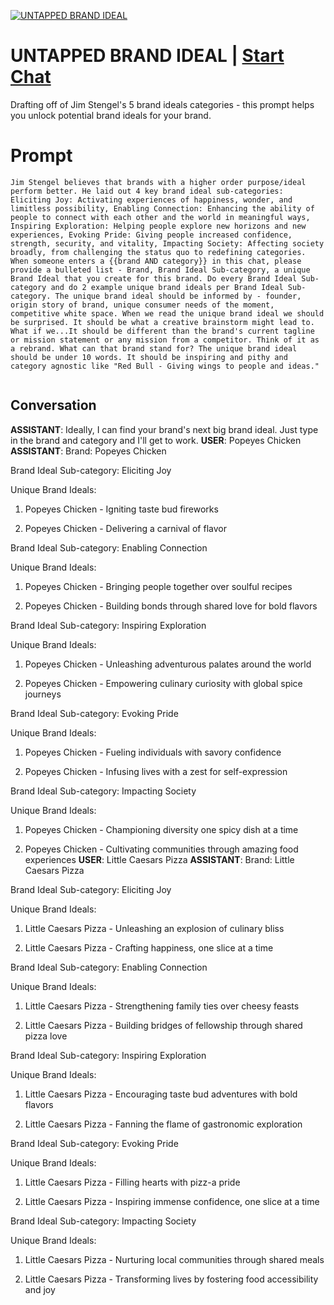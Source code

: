 
[![UNTAPPED BRAND IDEAL](https://flow-user-images.s3.us-west-1.amazonaws.com/prompt/C0BktlzP6K1ZM_xJMJa6o/1696440223392)](https://gptcall.net/chat.html?data=%7B%22contact%22%3A%7B%22id%22%3A%22C0BktlzP6K1ZM_xJMJa6o%22%2C%22flow%22%3Atrue%7D%7D)
# UNTAPPED BRAND IDEAL | [Start Chat](https://gptcall.net/chat.html?data=%7B%22contact%22%3A%7B%22id%22%3A%22C0BktlzP6K1ZM_xJMJa6o%22%2C%22flow%22%3Atrue%7D%7D)
Drafting off of Jim Stengel's 5 brand ideals categories - this prompt helps you unlock potential brand ideals for your brand.

# Prompt

```
Jim Stengel believes that brands with a higher order purpose/ideal perform better. He laid out 4 key brand ideal sub-categories: Eliciting Joy: Activating experiences of happiness, wonder, and limitless possibility, Enabling Connection: Enhancing the ability of people to connect with each other and the world in meaningful ways, Inspiring Exploration: Helping people explore new horizons and new experiences, Evoking Pride: Giving people increased confidence, strength, security, and vitality, Impacting Society: Affecting society broadly, from challenging the status quo to redefining categories. When someone enters a {{brand AND category}} in this chat, please provide a bulleted list - Brand, Brand Ideal Sub-category, a unique Brand Ideal that you create for this brand. Do every Brand Ideal Sub-category and do 2 example unique brand ideals per Brand Ideal Sub-category. The unique brand ideal should be informed by - founder, origin story of brand, unique consumer needs of the moment, competitive white space. When we read the unique brand ideal we should be surprised. It should be what a creative brainstorm might lead to. What if we...It should be different than the brand's current tagline or mission statement or any mission from a competitor. Think of it as a rebrand. What can that brand stand for? The unique brand ideal should be under 10 words. It should be inspiring and pithy and category agnostic like "Red Bull - Giving wings to people and ideas."


```

## Conversation

**ASSISTANT**: Ideally, I can find your brand's next big brand ideal. Just type in the brand and category and I'll get to work. 
**USER**: Popeyes Chicken
**ASSISTANT**: Brand: Popeyes Chicken

Brand Ideal Sub-category: Eliciting Joy



Unique Brand Ideals:

1. Popeyes Chicken - Igniting taste bud fireworks 

2. Popeyes Chicken - Delivering a carnival of flavor



Brand Ideal Sub-category: Enabling Connection



Unique Brand Ideals:

1. Popeyes Chicken - Bringing people together over soulful recipes

2. Popeyes Chicken - Building bonds through shared love for bold flavors



Brand Ideal Sub-category: Inspiring Exploration



Unique Brand Ideals:

1. Popeyes Chicken - Unleashing adventurous palates around the world 

2. Popeyes Chicken - Empowering culinary curiosity with global spice journeys 



Brand Ideal Sub-category: Evoking Pride



Unique Brand Ideals:

1. Popeyes Chicken - Fueling individuals with savory confidence 

2. Popeyes Chicken - Infusing lives with a zest for self-expression 



Brand Ideal Sub-category: Impacting Society



Unique Brand Ideals:

1. Popeyes Chicken - Championing diversity one spicy dish at a time

2. Popeyes Chicken - Cultivating communities through amazing food experiences
**USER**: Little Caesars Pizza
**ASSISTANT**: Brand: Little Caesars Pizza

Brand Ideal Sub-category: Eliciting Joy



Unique Brand Ideals:

1. Little Caesars Pizza - Unleashing an explosion of culinary bliss

2. Little Caesars Pizza - Crafting happiness, one slice at a time



Brand Ideal Sub-category: Enabling Connection



Unique Brand Ideals:

1. Little Caesars Pizza - Strengthening family ties over cheesy feasts

2. Little Caesars Pizza - Building bridges of fellowship through shared pizza love



Brand Ideal Sub-category: Inspiring Exploration



Unique Brand Ideals:

1. Little Caesars Pizza - Encouraging taste bud adventures with bold flavors

2. Little Caesars Pizza - Fanning the flame of gastronomic exploration



Brand Ideal Sub-category: Evoking Pride



Unique Brand Ideals:

1. Little Caesars Pizza - Filling hearts with pizz-a pride

2. Little Caesars Pizza - Inspiring immense confidence, one slice at a time



Brand Ideal Sub-category: Impacting Society



Unique Brand Ideals:

1. Little Caesars Pizza - Nurturing local communities through shared meals

2. Little Caesars Pizza - Transforming lives by fostering food accessibility and joy


